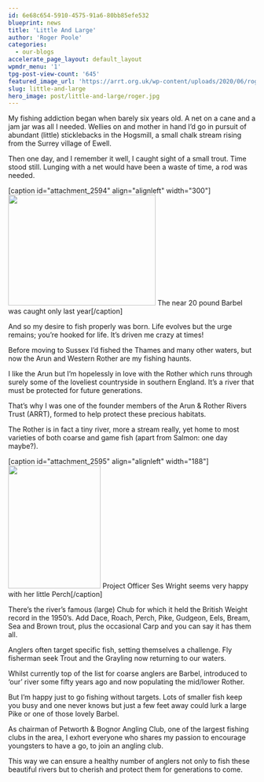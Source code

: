 ```yaml
---
id: 6e68c654-5910-4575-91a6-80bb85efe532
blueprint: news
title: 'Little And Large'
author: 'Roger Poole'
categories:
  - our-blogs
accelerate_page_layout: default_layout
wpmdr_menu: '1'
tpg-post-view-count: '645'
featured_image_url: 'https://arrt.org.uk/wp-content/uploads/2020/06/roger.jpg'
slug: little-and-large
hero_image: post/little-and-large/roger.jpg
---
```

<p>My fishing addiction began when barely six years old. A net on a cane and a jam jar was all I needed. Wellies on and mother in hand I’d go in pursuit of abundant (little) sticklebacks in the Hogsmill, a small chalk stream rising from the Surrey village of Ewell.</p>
<p>Then one day, and I remember it well, I caught sight of a small trout. Time stood still. Lunging with a net would have been a waste of time, a rod was needed.</p>
<div class="aligncenter">[caption id="attachment_2594" align="alignleft" width="300"]<img class="wp-image-2594 size-full" src="https://arrt.org.uk/wp-content/uploads/2019/10/Large-Fish-300x225-1.jpg" alt="" width="300" height="225" /> The near 20 pound Barbel was caught only last year[/caption]</div>
<p>And so my desire to fish properly was born. Life evolves but the urge remains; you’re hooked for life. It’s driven me crazy at times!</p>
<p>Before moving to Sussex I’d fished the Thames and many other waters, but now the Arun and Western Rother are my fishing haunts.</p>
<p>I like the Arun but I’m hopelessly in love with the Rother which runs through surely some of the loveliest countryside in southern England. It’s a river that must be protected for future generations.</p>
<p>That’s why I was one of the founder members of the Arun &amp; Rother Rivers Trust (ARRT), formed to help protect these precious habitats.</p>
<p>The Rother is in fact a tiny river, more a stream really, yet home to most varieties of both coarse and game fish (apart from Salmon: one day maybe?).</p>
<div class="aligncenter">[caption id="attachment_2595" align="alignleft" width="188"]<img class="wp-image-2595 size-medium" src="https://arrt.org.uk/wp-content/uploads/2019/10/ses_perch-188x250.jpg" alt="" width="188" height="250" /> Project Officer Ses Wright seems very happy with her little Perch[/caption]</div>
<p>There’s the river’s famous (large) Chub for which it held the British Weight record in the 1950’s. Add Dace, Roach, Perch, Pike, Gudgeon, Eels, Bream, Sea and Brown trout, plus the occasional Carp and you can say it has them all.</p>
<p>Anglers often target specific fish, setting themselves a challenge. Fly fisherman seek Trout and the Grayling now returning to our waters.</p>
<p>Whilst currently top of the list for coarse anglers are Barbel, introduced to ‘our’ river some fifty years ago and now populating the mid/lower Rother.</p>
<p>But I’m happy just to go fishing without targets. Lots of smaller fish keep you busy and one never knows but just a few feet away could lurk a large Pike or one of those lovely Barbel.</p>
<p>As chairman of Petworth &amp; Bognor Angling Club, one of the largest fishing clubs in the area, I exhort everyone who shares my passion to encourage youngsters to have a go, to join an angling club.</p>
<p>This way we can ensure a healthy number of anglers not only to fish these beautiful rivers but to cherish and protect them for generations to come.</p>
